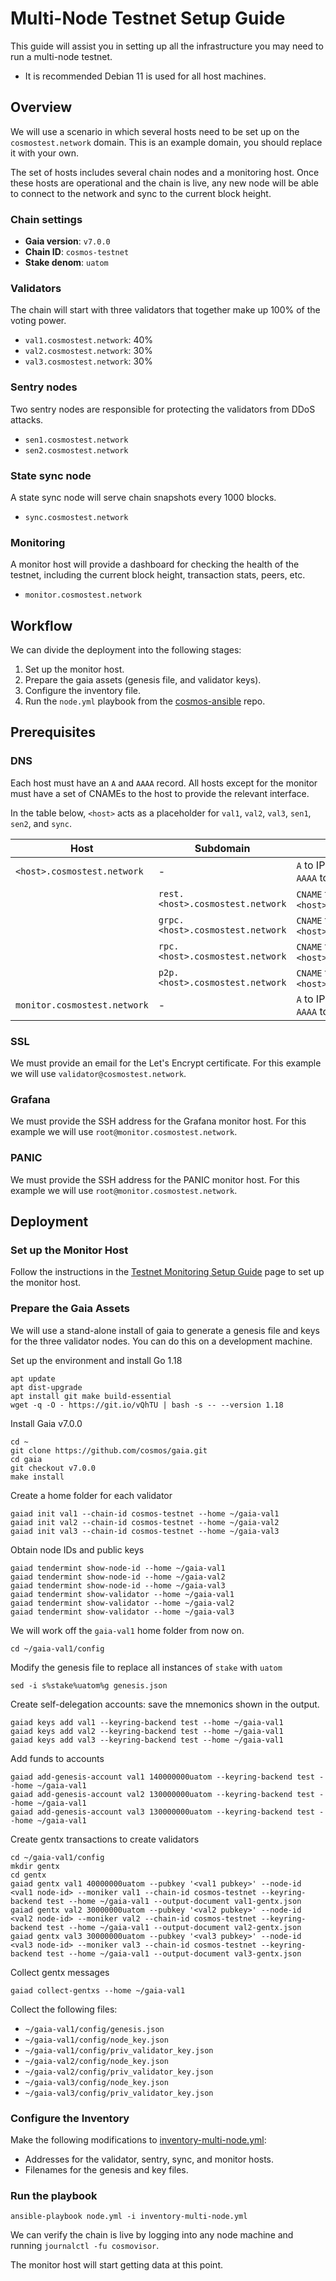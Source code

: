 # Multi-Node Testnet Setup Guide

This guide will assist you in setting up all the infrastructure you may need to run a multi-node testnet.

- It is recommended Debian 11 is used for all host machines.

## Overview

We will use a scenario in which several hosts need to be set up on the `cosmostest.network` domain. This is an example domain, you should replace it with your own.

The set of hosts includes several chain nodes and a monitoring host. Once these hosts are operational and the chain is live, any new node will be able to connect to the network and sync to the current block height.

### Chain settings

* **Gaia version**: `v7.0.0`
* **Chain ID**: `cosmos-testnet`
* **Stake denom**: `uatom`

### Validators

The chain will start with three validators that together make up 100% of the voting power.
* `val1.cosmostest.network`: 40%
* `val2.cosmostest.network`: 30%
* `val3.cosmostest.network`: 30%

### Sentry nodes

Two sentry nodes are responsible for protecting the validators from DDoS attacks.
* `sen1.cosmostest.network`
* `sen2.cosmostest.network`

### State sync node

A state sync node will serve chain snapshots every 1000 blocks.

* `sync.cosmostest.network`

### Monitoring

A monitor host will provide a dashboard for checking the health of the testnet, including the current block height, transaction stats, peers, etc.

* `monitor.cosmostest.network`

## Workflow

We can divide the deployment into the following stages: 

1. Set up the monitor host.
2. Prepare the gaia assets (genesis file, and validator keys).
3. Configure the inventory file.
4. Run the `node.yml` playbook from the [cosmos-ansible](https://github.com/hyphacoop/cosmos-ansible/) repo.

## Prerequisites

### DNS

Each host must have an `A` and `AAAA` record.
All hosts except for the monitor must have a set of CNAMEs to the host to provide the relevant interface.

In the table below, `<host>` acts as a placeholder for `val1`, `val2`, `val3`, `sen1`, `sen2`, and `sync`.
  

|  Host  | Subdomain  |  DNS records |
|------|-|-|
| `<host>.cosmostest.network`| - | `A` to IPv4 address <br> `AAAA` to IPv6 address
| | `rest.<host>.cosmostest.network` | `CNAME` to `<host>.cosmostest.network` |
| | `grpc.<host>.cosmostest.network` | `CNAME` to `<host>.cosmostest.network` |
| | `rpc.<host>.cosmostest.network` | `CNAME` to `<host>.cosmostest.network` |
| | `p2p.<host>.cosmostest.network` | `CNAME` to `<host>.cosmostest.network` |
| `monitor.cosmostest.network` | -  |  `A` to IPv4 address <br> `AAAA` to IPv6 address |


### SSL

We must provide an email for the Let's Encrypt certificate. For this example we will use `validator@cosmostest.network`.

### Grafana

We must provide the SSH address for the Grafana monitor host. For this example we will use `root@monitor.cosmostest.network`.

### PANIC

We must provide the SSH address for the PANIC monitor host. For this example we will use `root@monitor.cosmostest.network`.

## Deployment

### Set up the Monitor Host

Follow the instructions in the [Testnet Monitoring Setup Guide](/docs/Testnet-Monitoring-Setup.md) page to set up the monitor host.

### Prepare the Gaia Assets 

We will use a stand-alone install of gaia to generate a genesis file and keys for the three validator nodes. You can do this on a development machine.

Set up the environment and install Go 1.18
```
apt update
apt dist-upgrade
apt install git make build-essential
wget -q -O - https://git.io/vQhTU | bash -s -- --version 1.18
```

Install Gaia v7.0.0
```
cd ~
git clone https://github.com/cosmos/gaia.git
cd gaia
git checkout v7.0.0
make install
```

Create a home folder for each validator
```
gaiad init val1 --chain-id cosmos-testnet --home ~/gaia-val1
gaiad init val2 --chain-id cosmos-testnet --home ~/gaia-val2
gaiad init val3 --chain-id cosmos-testnet --home ~/gaia-val3
```

Obtain node IDs and public keys
```
gaiad tendermint show-node-id --home ~/gaia-val1
gaiad tendermint show-node-id --home ~/gaia-val2
gaiad tendermint show-node-id --home ~/gaia-val3
gaiad tendermint show-validator --home ~/gaia-val1
gaiad tendermint show-validator --home ~/gaia-val2
gaiad tendermint show-validator --home ~/gaia-val3
```

We will work off the `gaia-val1` home folder from now on.
```
cd ~/gaia-val1/config
```

Modify the genesis file to replace all instances of `stake` with `uatom`
```
sed -i s%stake%uatom%g genesis.json
```

Create self-delegation accounts: save the mnemonics shown in the output.
```
gaiad keys add val1 --keyring-backend test --home ~/gaia-val1
gaiad keys add val2 --keyring-backend test --home ~/gaia-val1
gaiad keys add val3 --keyring-backend test --home ~/gaia-val1
```

Add funds to accounts
```
gaiad add-genesis-account val1 140000000uatom --keyring-backend test --home ~/gaia-val1
gaiad add-genesis-account val2 130000000uatom --keyring-backend test --home ~/gaia-val1
gaiad add-genesis-account val3 130000000uatom --keyring-backend test --home ~/gaia-val1
```

Create gentx transactions to create validators
```
cd ~/gaia-val1/config
mkdir gentx
cd gentx
gaiad gentx val1 40000000uatom --pubkey '<val1 pubkey>' --node-id <val1 node-id> --moniker val1 --chain-id cosmos-testnet --keyring-backend test --home ~/gaia-val1 --output-document val1-gentx.json
gaiad gentx val2 30000000uatom --pubkey '<val2 pubkey>' --node-id <val2 node-id> --moniker val2 --chain-id cosmos-testnet --keyring-backend test --home ~/gaia-val1 --output-document val2-gentx.json
gaiad gentx val3 30000000uatom --pubkey '<val3 pubkey>' --node-id <val3 node-id> --moniker val3 --chain-id cosmos-testnet --keyring-backend test --home ~/gaia-val1 --output-document val3-gentx.json

```

Collect gentx messages
``` 
gaiad collect-gentxs --home ~/gaia-val1
```

Collect the following files:
- `~/gaia-val1/config/genesis.json`
- `~/gaia-val1/config/node_key.json`
- `~/gaia-val1/config/priv_validator_key.json`
- `~/gaia-val2/config/node_key.json`
- `~/gaia-val2/config/priv_validator_key.json`
- `~/gaia-val3/config/node_key.json`
- `~/gaia-val3/config/priv_validator_key.json`


### Configure the Inventory

Make the following modifications to [inventory-multi-node.yml](/examples/inventory-multi-node.yml):
- Addresses for the validator, sentry, sync, and monitor hosts.
- Filenames for the genesis and key files.

### Run the playbook 

```
ansible-playbook node.yml -i inventory-multi-node.yml
```

We can verify the chain is live by logging into any node machine and running `journalctl -fu cosmovisor`.

The monitor host will start getting data at this point.